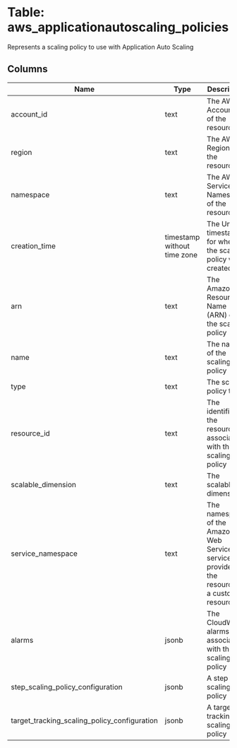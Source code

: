 
# Table: aws_applicationautoscaling_policies
Represents a scaling policy to use with Application Auto Scaling
## Columns
| Name        | Type           | Description  |
| ------------- | ------------- | -----  |
|account_id|text|The AWS Account ID of the resource|
|region|text|The AWS Region of the resource|
|namespace|text|The AWS Service Namespace of the resource|
|creation_time|timestamp without time zone|The Unix timestamp for when the scaling policy was created|
|arn|text|The Amazon Resource Name (ARN) of the scaling policy|
|name|text|The name of the scaling policy|
|type|text|The scaling policy type|
|resource_id|text|The identifier of the resource associated with the scaling policy|
|scalable_dimension|text|The scalable dimension|
|service_namespace|text|The namespace of the Amazon Web Services service that provides the resource, or a custom-resource|
|alarms|jsonb|The CloudWatch alarms associated with the scaling policy|
|step_scaling_policy_configuration|jsonb|A step scaling policy|
|target_tracking_scaling_policy_configuration|jsonb|A target tracking scaling policy|
